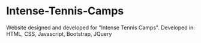 # Intense-Tennis-Camps
Website designed and developed for "Intense Tennis Camps".
Developed in: HTML, CSS, Javascript, Bootstrap, JQuery
